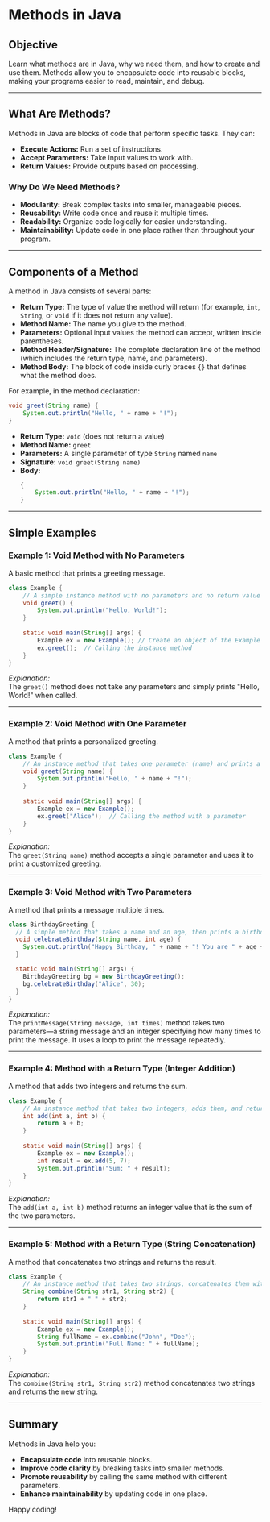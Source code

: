 # Methods in Java

## Objective
Learn what methods are in Java, why we need them, and how to create and use them. Methods allow you to encapsulate code into reusable blocks, making your programs easier to read, maintain, and debug.

---

## What Are Methods?
Methods in Java are blocks of code that perform specific tasks. They can:
- **Execute Actions:** Run a set of instructions.
- **Accept Parameters:** Take input values to work with.
- **Return Values:** Provide outputs based on processing.

### Why Do We Need Methods?
- **Modularity:** Break complex tasks into smaller, manageable pieces.
- **Reusability:** Write code once and reuse it multiple times.
- **Readability:** Organize code logically for easier understanding.
- **Maintainability:** Update code in one place rather than throughout your program.

---

## Components of a Method
A method in Java consists of several parts:
- **Return Type:** The type of value the method will return (for example, `int`, `String`, or `void` if it does not return any value).
- **Method Name:** The name you give to the method.
- **Parameters:** Optional input values the method can accept, written inside parentheses.
- **Method Header/Signature:** The complete declaration line of the method (which includes the return type, name, and parameters).
- **Method Body:** The block of code inside curly braces `{}` that defines what the method does.

For example, in the method declaration:
```java
void greet(String name) {
    System.out.println("Hello, " + name + "!");
}
```
- **Return Type:** `void` (does not return a value)
- **Method Name:** `greet`
- **Parameters:** A single parameter of type `String` named `name`
- **Signature:** `void greet(String name)`
- **Body:**
  ```java
  {
      System.out.println("Hello, " + name + "!");
  }
  ```

---

## Simple Examples

### Example 1: Void Method with No Parameters
A basic method that prints a greeting message.
```java
class Example {
    // A simple instance method with no parameters and no return value
    void greet() {
        System.out.println("Hello, World!");
    }
    
    static void main(String[] args) {
        Example ex = new Example(); // Create an object of the Example class
        ex.greet();  // Calling the instance method
    }
}
```
*Explanation:*  
The `greet()` method does not take any parameters and simply prints "Hello, World!" when called.

---

### Example 2: Void Method with One Parameter
A method that prints a personalized greeting.
```java
class Example {
    // An instance method that takes one parameter (name) and prints a greeting
    void greet(String name) {
        System.out.println("Hello, " + name + "!");
    }
    
    static void main(String[] args) {
        Example ex = new Example();
        ex.greet("Alice");  // Calling the method with a parameter
    }
}
```
*Explanation:*  
The `greet(String name)` method accepts a single parameter and uses it to print a customized greeting.

---

### Example 3: Void Method with Two Parameters
A method that prints a message multiple times.
```java
class BirthdayGreeting {
  // A simple method that takes a name and an age, then prints a birthday greeting.
  void celebrateBirthday(String name, int age) {
    System.out.println("Happy Birthday, " + name + "! You are " + age + " years old.");
  }

  static void main(String[] args) {
    BirthdayGreeting bg = new BirthdayGreeting();
    bg.celebrateBirthday("Alice", 30);
  }
}
```
*Explanation:*  
The `printMessage(String message, int times)` method takes two parameters—a string message and an integer specifying how many times to print the message. It uses a loop to print the message repeatedly.

---

### Example 4: Method with a Return Type (Integer Addition)
A method that adds two integers and returns the sum.
```java
class Example {
    // An instance method that takes two integers, adds them, and returns the result
    int add(int a, int b) {
        return a + b;
    }
    
    static void main(String[] args) {
        Example ex = new Example();
        int result = ex.add(5, 7);
        System.out.println("Sum: " + result);
    }
}
```
*Explanation:*  
The `add(int a, int b)` method returns an integer value that is the sum of the two parameters.

---

### Example 5: Method with a Return Type (String Concatenation)
A method that concatenates two strings and returns the result.
```java
class Example {
    // An instance method that takes two strings, concatenates them with a space, and returns the combined string
    String combine(String str1, String str2) {
        return str1 + " " + str2;
    }
    
    static void main(String[] args) {
        Example ex = new Example();
        String fullName = ex.combine("John", "Doe");
        System.out.println("Full Name: " + fullName);
    }
}
```
*Explanation:*  
The `combine(String str1, String str2)` method concatenates two strings and returns the new string.

---

## Summary
Methods in Java help you:
- **Encapsulate code** into reusable blocks.
- **Improve code clarity** by breaking tasks into smaller methods.
- **Promote reusability** by calling the same method with different parameters.
- **Enhance maintainability** by updating code in one place.

Happy coding!